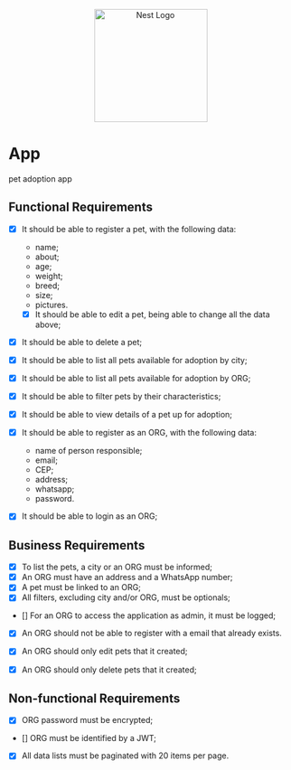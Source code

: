 <p align="center">
  <a href="http://nestjs.com/" target="blank"><img src="https://nestjs.com/img/logo-small.svg" width="200" alt="Nest Logo" /></a>
</p>

[circleci-image]: https://img.shields.io/circleci/build/github/nestjs/nest/master?token=abc123def456
[circleci-url]: https://circleci.com/gh/nestjs/nest

# App

pet adoption app

## Functional Requirements
- [x] It should be able to register a pet, with the following data:
  - name;
  - about;
  - age;
  - weight;
  - breed;
  - size;
  - pictures.
  - [x] It should be able to edit a pet, being able to change all the data above;
- [x] It should be able to delete a pet;
- [x] It should be able to list all pets available for adoption by city;
- [x] It should be able to list all pets available for adoption by ORG;
- [x] It should be able to filter pets by their characteristics;
- [x] It should be able to view details of a pet up for adoption;
- [x] It should be able to register as an ORG, with the following data:
  - name of person responsible;
  - email;
  - CEP;
  - address;
  - whatsapp;
  - password.
- [x] It should be able to login as an ORG;


## Business Requirements
- [x] To list the pets, a city or an ORG must be informed;
- [x] An ORG must have an address and a WhatsApp number;
- [x] A pet must be linked to an ORG;
- [x] All filters, excluding city and/or ORG, must be optionals;
- [] For an ORG to access the application as admin, it must be logged;
- [x] An ORG should not be able to register with a email that already exists.
- [x] An ORG should only edit pets that it created;
- [x] An ORG should only delete pets that it created;


## Non-functional Requirements
- [x] ORG password must be encrypted;
- [] ORG must be identified by a JWT;
- [x] All data lists must be paginated with 20 items per page.
